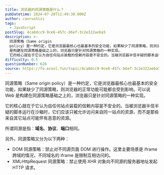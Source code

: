 ```yaml
---
title: 浏览器的同源策略是什么？
pubDatetime: 2024-07-20T11:49:30.000Z
author: caorushizi
tags:
  - JavaScript
postSlug: 4ca8dcc9-9ce6-457c-b6ef-3c2e322aeba5
description: >-
  同源策略（Same origin
  policy）是一种约定，它是浏览器最核心也最基本的安全功能，如果缺少了同源策略，则浏览器的正常功能可能都会受到影响。可以说 Web
  是构建在同源策略基础之上的，浏览器只是针对同源策略的一种实现。
  它的核心就在于它认为自任何站点装载的信赖内容是不安全的。当被浏览器半信半疑的脚本运行在沙箱时，它们应该只被允许访问来自同一站点的资源，而不是那些来自其它站点可能怀有恶意
difficulty: 0.5
questionNumber: 626
source: https://fe.ecool.fun/topic/4ca8dcc9-9ce6-457c-b6ef-3c2e322aeba5
---
```


同源策略（Same origin policy）是一种约定，它是浏览器最核心也最基本的安全功能，如果缺少了同源策略，则浏览器的正常功能可能都会受到影响。可以说 Web 是构建在同源策略基础之上的，浏览器只是针对同源策略的一种实现。

它的核心就在于它认为自任何站点装载的信赖内容是不安全的。当被浏览器半信半疑的脚本运行在沙箱时，它们应该只被允许访问来自同一站点的资源，而不是那些来自其它站点可能怀有恶意的资源。

所谓同源是指：**域名**、**协议**、**端口**相同。

另外，同源策略又分为以下两种：

- DOM 同源策略：禁止对不同源页面 DOM 进行操作。这里主要场景是 iframe 跨域的情况，不同域名的 iframe 是限制互相访问的。
- XMLHttpRequest 同源策略：禁止使用 XHR 对象向不同源的服务器地址发起 HTTP 请求。
